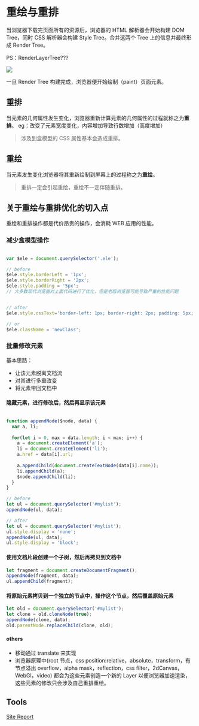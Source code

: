 # 重绘与重排

当浏览器下载完页面所有的资源后，浏览器的 HTML 解析器会开始构建 DOM Tree，同时 CSS 解析器会构建 Style Tree。合并这两个 Tree 上的信息并最终形成 Render Tree。

PS：RenderLayerTree???

![](https://user-gold-cdn.xitu.io/2018/11/13/1670b0b818763b3a?imageView2/0/w/1280/h/960/format/webp/ignore-error/1)

一旦 Render Tree 构建完成，浏览器便开始绘制（paint）页面元素。

## 重排

当元素的几何属性发生变化，浏览器重新计算元素的几何属性的过程就称之为**重排**。
eg：改变了元素宽度变化，内容增加导致行数增加（高度增加）

> 涉及到盒模型的 CSS 属性基本会造成重排。

## 重绘

当元素发生变化浏览器将其重新绘制到屏幕上的过程称之为**重绘**。

> 重排一定会引起重绘，重绘不一定伴随重排。


## 关于重绘与重排优化的切入点

重绘和重排操作都是代价昂贵的操作，会消耗 WEB 应用的性能。

### 减少盒模型操作

```js

var $ele = document.querySelector('.ele');

// before
$ele.style.borderLeft = '1px';
$ele.style.borderRight = '2px';
$ele.style.padding = '5px';
// 大多数现代浏览器对上面代码进行了优化，但是老版浏览器可能导致严重的性能问题


// after
$ele.style.cssText='border-left: 1px; border-right: 2px; padding: 5px;' // 一次性修改

// or
$ele.className = 'newClass';
```

### 批量修改元素

基本思路：

* 让该元素脱离文档流
* 对其进行多重改变
* 将元素带回文档中

#### 隐藏元素，进行修改后，然后再显示该元素

```js

function appendNode($node, data) {
  var a, li;
  
  for(let i = 0, max = data.length; i < max; i++) {
    a = document.createElement('a');
    li = document.createElement('li');
    a.href = data[i].url;
    
    a.appendChild(document.createTextNode(data[i].name));
    li.appendChild(a);
    $node.appendChild(li);
  }
}

// before
let ul = document.querySelector('#mylist');
appendNode(ul, data);

// after
let ul = document.querySelector('#mylist');
ul.style.display = 'none';
appendNode(ul, data);
ul.style.display = 'block';

```

#### 使用文档片段创建一个子树，然后再拷贝到文档中

```js
let fragment = document.createDocumentFragment();
appendNode(fragment, data);
ul.appendChild(fragment);
```

#### 将原始元素拷贝到一个独立的节点中，操作这个节点，然后覆盖原始元素

```js
let old = document.querySelector('#mylist');
let clone = old.cloneNode(true);
appendNode(clone, data);
old.parentNode.replaceChild(clone, old);
```

#### others

* 移动通过 translate 来实现
* 浏览器原理中(root 节点，css position:relative，absolute，transform，有节点溢出 overflow，alpha mask，reflection，css filter，2dCanvas，WebGl，video) 都会为这些元素创造一个新的 Layer 以便浏览器加速渲染，这些元素的修改只会涉及自己重排重绘。

## Tools

[Site Report](https://chrome.google.com/webstore/detail/lighthouse/blipmdconlkpinefehnmjammfjpmpbjk)
